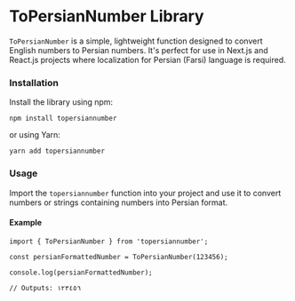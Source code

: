 
# ToPersianNumber Library

`ToPersianNumber` is a simple, lightweight function designed to convert English numbers to Persian numbers. It's perfect for use in Next.js and React.js projects where localization for Persian (Farsi) language is required.

### Installation

Install the library using npm:

```tsx
npm install topersiannumber
```
or using Yarn:
```tsx
yarn add topersiannumber
```

### Usage

Import the `topersiannumber` function into your project and use it to convert numbers or strings containing numbers into Persian format.

#### Example


```tsx
import { ToPersianNumber } from 'topersiannumber';

const persianFormattedNumber = ToPersianNumber(123456);

console.log(persianFormattedNumber);

// Outputs: ١٢٣٤٥٦

```
